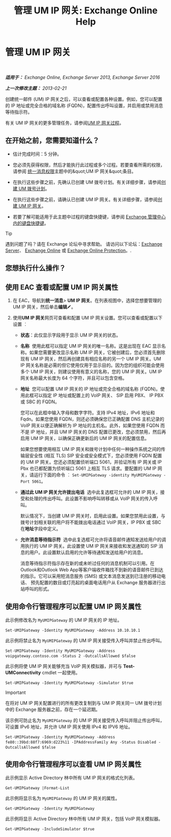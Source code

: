 ﻿---
title: '管理 UM IP 网关: Exchange Online Help'
TOCTitle: 管理 UM IP 网关
ms:assetid: 387e540f-8c59-42d2-a423-99fcf97e00aa
ms:mtpsurl: https://technet.microsoft.com/zh-cn/library/Aa997283(v=EXCHG.150)
ms:contentKeyID: 50490317
ms.date: 05/23/2018
mtps_version: v=EXCHG.150
f1_keywords:
- Microsoft.Exchange.Management.SnapIn.Esm.Servers.UnifiedMessaging.UMIPGatewayGeneralPropertyPageControl
ms.translationtype: MT
---

# 管理 UM IP 网关

 

_**适用于：** Exchange Online, Exchange Server 2013, Exchange Server 2016_

_**上一次修改主题：** 2013-02-21_

创建统一邮件 (UM) IP 网关之后，可以查看或配置各种设置。例如，您可以配置的 IP 地址或完全合格的域名称 (FQDN)，配置传出呼叫设置，并启用或禁用消息等待指示符。

有关 UM IP 网关的更多管理任务，请参阅[UM IP 网关过程](um-ip-gateway-procedures-exchange-2013-help.md)。

## 在开始之前，您需要知道什么？

  - 估计完成时间：5 分钟。

  - 您必须先获得权限，然后才能执行此过程或多个过程。若要查看所需的权限，请参阅 [统一消息权限](unified-messaging-permissions-exchange-2013-help.md)主题中的\&quot;UM IP 网关\&quot;条目。

  - 在执行这些步骤之前，先确认已创建 UM 拨号计划。有关详细步骤，请参阅[创建 UM 拨号计划](create-a-um-dial-plan-exchange-2013-help.md)。

  - 在执行这些步骤之前，请确认已创建 UM IP 网关。有关详细步骤，请参阅[创建 UM IP 网关](create-a-um-ip-gateway-exchange-2013-help.md)。

  - 若要了解可能适用于此主题中过程的键盘快捷键，请参阅 [Exchange 管理中心内的键盘快捷键](keyboard-shortcuts-in-the-exchange-admin-center-exchange-online-protection-help.md)。

> [!TIP]  
> 遇到问题了吗？请在 Exchange 论坛中寻求帮助。 请访问以下论坛：<a href="https://go.microsoft.com/fwlink/p/?linkid=60612">Exchange Server</a>、 <a href="https://go.microsoft.com/fwlink/p/?linkid=267542">Exchange Online</a> 或 <a href="https://go.microsoft.com/fwlink/p/?linkid=285351">Exchange Online Protection</a>。.


## 您想执行什么操作？

## 使用 EAC 查看或配置 UM IP 网关属性

1.  在 EAC，导航到**统一消息**\> **UM IP 网关**。在列表视图中，选择您想要管理的 UM IP 网关，然后单击**编辑**![编辑图标](images/Bb124582.6f53ccb2-1f13-4c02-bea0-30690e6ea71d(EXCHG.150).gif "编辑图标")。

2.  使用**UM IP 网关**网页可查看和配置 UM IP 网关设置。您可以查看或配置以下设置 ︰
    
      - **状态**：此仅显示字段用于显示 UM IP 网关的状态。
    
      - **名称**  使用此框可以指定 UM IP 网关的唯一名称。这是出现在 EAC 显示名称。如果您需要更改显示名称 UM IP 网关，它被创建后，您必须首先删除现有 UM IP 网关，然后再创建具有相应名称的另一个 UM IP 网关。UM IP 网关名称是必需的但它使用仅用于显示目的。因为您的组织可能会使用多个 UM IP 网关，则建议使用有意义的名称，您的 UM IP 网关。UM IP 网关名称最大长度为 64 个字符，并且可以包含空格。
    
      - **地址**  您可以配置 UM IP 网关的 IP 地址或完全合格的域名称 (FQDN)。使用此框可以指定 IP 地址或配置上的 VoIP 网关、 SIP 启用 PBX、 IP PBX 或 SBC 的 FQDN。
        
        您可以在此框中输入字母和数字字符。支持 IPv4 地址，IPv6 地址和 Fqdn。如果您使用 FQDN，则还必须确保您已正确配置 DNS 主机记录的 VoIP 网关以便正确解析为 IP 地址的主机名。此外，如果您使用 FQDN 而不是 IP 地址，并且 UM IP 网关的 DNS 配置已更改，您必须禁用，然后再启用 UM IP 网关，以确保正确更新后的 UM IP 网关的配置信息。
        
        如果您想要使用相互 UM IP 网关和拨号计划中任何一种操作系统之间的传输层安全性 (相互 TLS) SIP 安全或安全模式下，您必须使用 FQDN 配置的 UM IP 网关。您还必须配置侦听端口 5061，并验证所有 IP 网关或 IP Pbx 也已都配置为侦听端口 5061 上相互 TLS 请求。要配置的 UM IP 网关，请运行下面的命令 ︰ `Set-UMIPGateway -identity MyUMIPGateway -Port 5061`。
    
      - **通过此 UM IP 网关允许拨出电话**  选中此复选框可允许的 UM IP 网关，接受和处理的传出呼叫。此设置不影响呼叫转移或从 VoIP 网关的传入呼叫。
        
        默认情况下，当创建 UM IP 网关时，启用此设置。如果您禁用此设置，与拨号计划相关联的用户将不能拨出电话通过 VoIP 网关，IP PBX 或 SBC 在**地址**字段中定义。
    
      - **允许消息等待指示符**  选中此复选框可允许将语音邮件通知发送给用户的调用执行的 UM IP 网关。此设置使 UM IP 网关来接收和发送通知的 SIP 消息的用户。此设置默认启用的允许等待通知发送给用户的消息。
        
        消息等待指示符指示存在新的或未听过任何的消息机制可以引用。在Outlook和Outlook Web App等客户端收件箱找不到新的语音邮件已到达的指示。它可以采用短消息服务 (SMS) 或文本消息发送到已注册的移动电话、 预先配置的数目或灯亮起的桌面电话用户从 Exchange 服务器进行出站呼叫的形式。

## 使用命令行管理程序可以配置 UM IP 网关属性

此示例修改名为 `MyUMIPGateway` 的 UM IP 网关的 IP 地址。

    Set-UMIPGateway -Identity MyUMIPGateway -Address 10.10.10.1

此示例将禁止名为 `MyUMIPGateway` 的 UM IP 网关接受传入呼叫并禁止传出呼叫。

    Set-UMIPGateway -Identity MyUMIPGateway -Address voipgateway.contoso.com -Status 2 -OutcallsAllowed $false

此示例将使 UM IP 网关能够充当 VoIP 网关模拟器，并可与 **Test-UMConnectivity** cmdlet 一起使用。

    Set-UMIPGateway -Identity MyUMIPGateway -Simulator $true

> [!IMPORTANT]  
> 在将对 UM IP 网关配置进行的所有更改复制到与 UM IP 网关同一 UM 拨号计划中的 Exchange 服务器之前，存在一个延迟期。


该示例可防止名为 `MyUMIPGateway` 的 UM IP 网关接受传入呼叫并阻止传出呼叫，可设置 IPv6 地址，并允许 UM IP 网关使用 IPv4 和 IPV6 地址。

    Set-UMIPGateway -Identity MyUMIPGateway -Address fe80::39bd:88f7:6969:d223%11 -IPAddressFamily Any -Status Disabled -OutcallsAllowed $false

## 使用命令行管理程序可以查看 UM IP 网关属性

此示例显示 Active Directory 林中所有 UM IP 网关的格式化列表。

    Get-UMIPGateway |Format-List

此示例将显示名为 `MyUMIPGateway` 的 UM IP 网关的属性。

    Get-UMIPGateway -Identity MyUMIPGateway

此示例将显示 Active Directory 林中所有 UM IP 网关，包括 VoIP 网关模拟器。

    Get-UMIPGateway -IncludeSimulator $true

